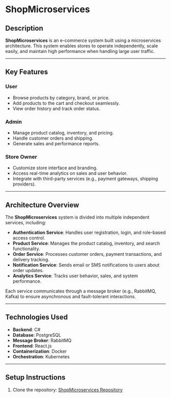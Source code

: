 # ShopMicroservices

## Description
**ShopMicroservices** is an e-commerce system built using a microservices architecture. This system enables stores to operate independently, scale easily, and maintain high performance when handling large user traffic.

---

## Key Features
### User
- Browse products by category, brand, or price.
- Add products to the cart and checkout seamlessly.
- View order history and track order status.

### Admin
- Manage product catalog, inventory, and pricing.
- Handle customer orders and shipping.
- Generate sales and performance reports.

### Store Owner
- Customize store interface and branding.
- Access real-time analytics on sales and user behavior.
- Integrate with third-party services (e.g., payment gateways, shipping providers).

---

## Architecture Overview
The **ShopMicroservices** system is divided into multiple independent services, including:
- **Authentication Service**: Handles user registration, login, and role-based access control.
- **Product Service**: Manages the product catalog, inventory, and search functionality.
- **Order Service**: Processes customer orders, payment transactions, and delivery tracking.
- **Notification Service**: Sends email or SMS notifications to users about order updates.
- **Analytics Service**: Tracks user behavior, sales, and system performance.

Each service communicates through a message broker (e.g., RabbitMQ, Kafka) to ensure asynchronous and fault-tolerant interactions.

---

## Technologies Used
- **Backend**: C#
- **Database**: PostgreSQL
- **Message Broker**: RabbitMQ
- **Frontend**: React.js
- **Containerization**: Docker
- **Orchestration**: Kubernetes

---

## Setup Instructions
1. Clone the repository:
  [ShopMicroservices Repository](https://github.com/namle23kjd/ShopMicroservices)



